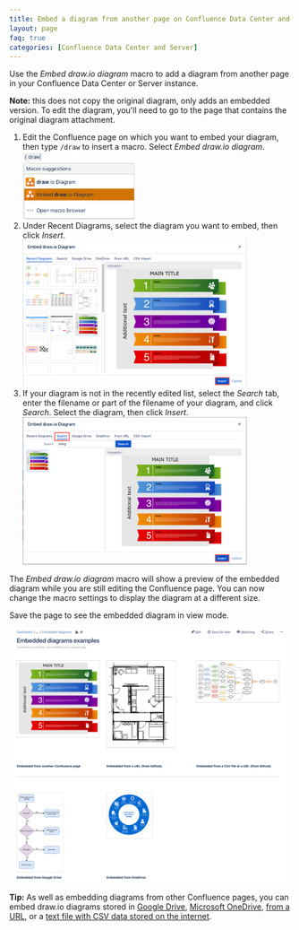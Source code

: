 ```yaml
---
title: Embed a diagram from another page on Confluence Data Center and Server
layout: page
faq: true
categories: [Confluence Data Center and Server]
---
```


Use the _Embed draw.io diagram_ macro to add a diagram from another page in your Confluence Data Center or Server instance.

**Note:** this does not copy the original diagram, only adds an embedded version. To edit the diagram, you'll need to go to the page that contains the original diagram attachment.

1. Edit the Confluence page on which you want to embed your diagram, then type ``/draw`` to insert a macro. Select _Embed draw.io diagram_.
<br /><img src="/assets/img/blog/embed-drawio-diagram-macro-confluence-server.png" style="width=100%;max-width:200px;height:auto;" alt="Add the Embed draw.io Diagram macro to your Confluence page">
2. Under Recent Diagrams, select the diagram you want to embed, then click _Insert_.
<br /><img src="/assets/img/blog/embed-drawio-diagram-recent-confluence-server.png" style="width=100%;max-width:400px;height:auto;" alt="Select a recently edited diagram and insert it into your Confluence page">
3. If your diagram is not in the recently edited list, select the _Search_ tab, enter the filename or part of the filename of your diagram, and click _Search_. Select the diagram, then click _Insert_.
<br /><img src="/assets/img/blog/embed-drawio-diagram-search-confluence-server.png" style="width=100%;max-width:400px;height:auto;" alt="Search for a diagram, select it, then insert it into your Confluence page">

The _Embed draw.io diagram_ macro will show a preview of the embedded diagram while you are still editing the Confluence page. You can now change the macro settings to display the diagram at a different size.

Save the page to see the embedded diagram in view mode.

  <img src="/assets/img/blog/embed-diagrams-confluence-server.png" style="max-width:100%;height:auto;" alt="Embedded diagrams in draw.io for Confluence Data Center and Server">

  **Tip:** As well as embedding diagrams from other Confluence pages, you can embed draw.io diagrams stored in [Google Drive](/doc/faq/embed-diagram-googledrive-confluence-server.html), [Microsoft OneDrive](/doc/faq/embed-diagram-onedrive-confluence-server.html), [from a URL](/doc/faq/embed-diagram-url-confluence-server.html), or a [text file with CSV data stored on the internet](/doc/faq/embed-diagram-csv-confluence-server.html).
